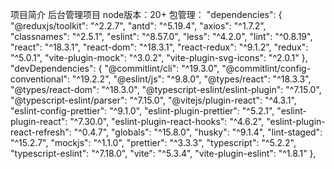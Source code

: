 项目简介
后台管理项目
node版本：20+
包管理：
 "dependencies": {
    "@reduxjs/toolkit": "^2.2.7",
    "antd": "^5.19.4",
    "axios": "^1.7.2",
    "classnames": "^2.5.1",
    "eslint": "^8.57.0",
    "less": "^4.2.0",
    "lint": "^0.8.19",
    "react": "^18.3.1",
    "react-dom": "^18.3.1",
    "react-redux": "^9.1.2",
    "redux": "^5.0.1",
    "vite-plugin-mock": "^3.0.2",
    "vite-plugin-svg-icons": "^2.0.1"
  },
  "devDependencies": {
    "@commitlint/cli": "^19.3.0",
    "@commitlint/config-conventional": "^19.2.2",
    "@eslint/js": "^9.8.0",
    "@types/react": "^18.3.3",
    "@types/react-dom": "^18.3.0",
    "@typescript-eslint/eslint-plugin": "^7.15.0",
    "@typescript-eslint/parser": "^7.15.0",
    "@vitejs/plugin-react": "^4.3.1",
    "eslint-config-prettier": "^9.1.0",
    "eslint-plugin-prettier": "^5.2.1",
    "eslint-plugin-react": "^7.30.0",
    "eslint-plugin-react-hooks": "^4.6.2",
    "eslint-plugin-react-refresh": "^0.4.7",
    "globals": "^15.8.0",
    "husky": "^9.1.4",
    "lint-staged": "^15.2.7",
    "mockjs": "^1.1.0",
    "prettier": "^3.3.3",
    "typescript": "^5.2.2",
    "typescript-eslint": "^7.18.0",
    "vite": "^5.3.4",
    "vite-plugin-eslint": "^1.8.1"
  },